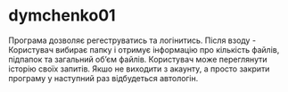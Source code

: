 # dymchenko01

Програма дозволяє регеструватись та логінитись.
Після взоду - 
  Користувач вибирає папку і отримує інформацію про кількість файлів, підпапок та загальний об’єм файлів.
  Користувач може переглянути історію своїх запитів.
Якшо не виходити з акаунту, а просто закрити програму у наступний раз відбудеться автологін.

